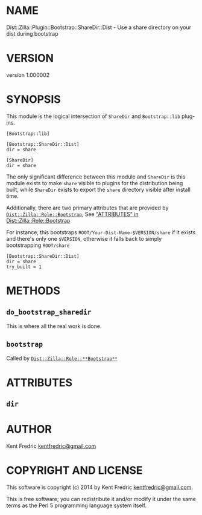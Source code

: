 # NAME

Dist::Zilla::Plugin::Bootstrap::ShareDir::Dist - Use a share directory on your dist during bootstrap

# VERSION

version 1.000002

# SYNOPSIS

This module is the logical intersection of `ShareDir` and `Bootstrap::lib` plug-ins.

    [Bootstrap::lib]

    [Bootstrap::ShareDir::Dist]
    dir = share

    [ShareDir]
    dir = share

The only significant difference between this module and `ShareDir` is this module exists to make `share` visible to
plugins for the distribution being built, while `ShareDir` exists to export the `share` directory visible after install time.

Additionally, there are two primary attributes that are provided by [`Dist::Zilla::Role::Bootstrap`](https://metacpan.org/pod/Dist::Zilla::Role::Bootstrap), See ["ATTRIBUTES" in Dist::Zilla::Role::Bootstrap](https://metacpan.org/pod/Dist::Zilla::Role::Bootstrap#ATTRIBUTES)

For instance, this bootstraps `ROOT/Your-Dist-Name-$VERSION/share` if it exists and there's only one `$VERSION`,
otherwise it falls back to simply bootstrapping `ROOT/share`

    [Bootstrap::ShareDir::Dist]
    dir = share
    try_built = 1

# METHODS

## `do_bootstrap_sharedir`

This is where all the real work is done.

## `bootstrap`

Called by [`Dist::Zilla::Role::**Bootstrap**`](https://metacpan.org/pod/Dist::Zilla::Role::Bootstrap)

# ATTRIBUTES

## `dir`

# AUTHOR

Kent Fredric <kentfredric@gmail.com>

# COPYRIGHT AND LICENSE

This software is copyright (c) 2014 by Kent Fredric <kentfredric@gmail.com>.

This is free software; you can redistribute it and/or modify it under
the same terms as the Perl 5 programming language system itself.
